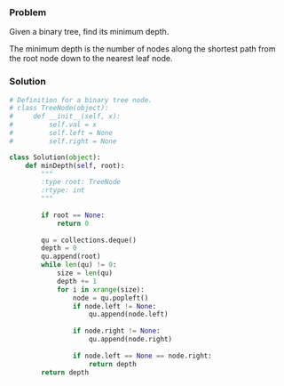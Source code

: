### Problem
Given a binary tree, find its minimum depth.

The minimum depth is the number of nodes along the shortest path from the root node down to the nearest leaf node.
### Solution
```python
# Definition for a binary tree node.
# class TreeNode(object):
#     def __init__(self, x):
#         self.val = x
#         self.left = None
#         self.right = None

class Solution(object):
    def minDepth(self, root):
        """
        :type root: TreeNode
        :rtype: int
        """
        
        if root == None:
            return 0
        
        qu = collections.deque()
        depth = 0
        qu.append(root)
        while len(qu) != 0:
            size = len(qu)
            depth += 1
            for i in xrange(size):
                node = qu.popleft()
                if node.left != None:
                    qu.append(node.left)
                
                if node.right != None:
                    qu.append(node.right)
                
                if node.left == None == node.right:
                    return depth
        return depth
```